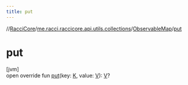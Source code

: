 ```yaml
---
title: put
---
```

//[RacciCore](../../../index.html)/[me.racci.raccicore.api.utils.collections](../index.html)/[ObservableMap](index.html)/[put](put.html)



# put



[jvm]\
open override fun [put](put.html)(key: [K](index.html), value: [V](index.html)): [V](index.html)?




